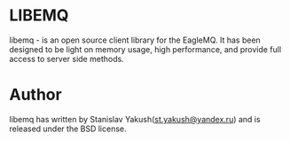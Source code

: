 # LIBEMQ
libemq - is an open source client library for the EagleMQ.
It has been designed to be light on memory usage, high performance, and provide full access to server side methods.

# Author
libemq has written by Stanislav Yakush(st.yakush@yandex.ru) and is released under the BSD license.
